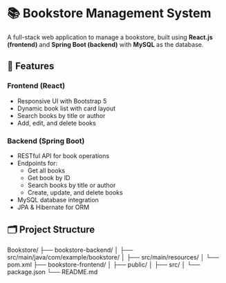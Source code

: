 # 📚 Bookstore Management System

A full-stack web application to manage a bookstore, built using **React.js (frontend)** and **Spring Boot (backend)** with **MySQL** as the database.


## 🚀 Features

### Frontend (React)
- Responsive UI with Bootstrap 5
- Dynamic book list with card layout
- Search books by title or author
- Add, edit, and delete books

### Backend (Spring Boot)
- RESTful API for book operations
- Endpoints for:
  - Get all books
  - Get book by ID
  - Search books by title or author
  - Create, update, and delete books
- MySQL database integration
- JPA & Hibernate for ORM


## 🗂️ Project Structure
Bookstore/
├── bookstore-backend/
│ ├── src/main/java/com/example/bookstore/
│ ├── src/main/resources/
│ └── pom.xml
├── bookstore-frontend/
│ ├── public/
│ ├── src/
│ └── package.json
└── README.md
